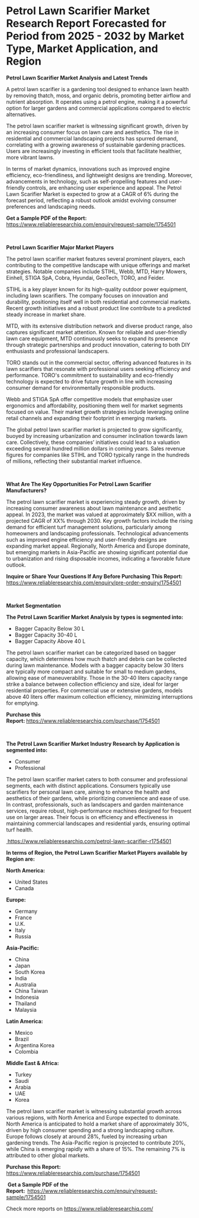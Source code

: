 <p><h1>Petrol Lawn Scarifier Market Research Report Forecasted for Period from 2025 -  2032 by Market Type, Market Application, and Region</h1></p><p><strong>Petrol Lawn Scarifier Market Analysis and Latest Trends</strong></p>
<p><p>A petrol lawn scarifier is a gardening tool designed to enhance lawn health by removing thatch, moss, and organic debris, promoting better airflow and nutrient absorption. It operates using a petrol engine, making it a powerful option for larger gardens and commercial applications compared to electric alternatives.</p><p>The petrol lawn scarifier market is witnessing significant growth, driven by an increasing consumer focus on lawn care and aesthetics. The rise in residential and commercial landscaping projects has spurred demand, correlating with a growing awareness of sustainable gardening practices. Users are increasingly investing in efficient tools that facilitate healthier, more vibrant lawns.</p><p>In terms of market dynamics, innovations such as improved engine efficiency, eco-friendliness, and lightweight designs are trending. Moreover, advancements in technology, such as self-propelling features and user-friendly controls, are enhancing user experience and appeal. The Petrol Lawn Scarifier Market is expected to grow at a CAGR of 6% during the forecast period, reflecting a robust outlook amidst evolving consumer preferences and landscaping needs.</p></p>
<p><strong>Get a Sample PDF of the Report:&nbsp;</strong> <a href="https://www.reliableresearchiq.com/enquiry/request-sample/1754501?utm_campaign=3514&utm_medium=2&utm_source=Github&utm_content=ia&utm_term=10042025&utm_id=petrol-lawn-scarifier">https://www.reliableresearchiq.com/enquiry/request-sample/1754501</a></p>
<p>&nbsp;</p>
<p><strong>Petrol Lawn Scarifier Major Market Players</strong></p>
<p><p>The petrol lawn scarifier market features several prominent players, each contributing to the competitive landscape with unique offerings and market strategies. Notable companies include STIHL, Webb, MTD, Harry Mowers, Einhell, STIGA SpA, Cobra, Hyundai, GeoTech, TORO, and Feider.</p><p>STIHL is a key player known for its high-quality outdoor power equipment, including lawn scarifiers. The company focuses on innovation and durability, positioning itself well in both residential and commercial markets. Recent growth initiatives and a robust product line contribute to a predicted steady increase in market share.</p><p>MTD, with its extensive distribution network and diverse product range, also captures significant market attention. Known for reliable and user-friendly lawn care equipment, MTD continuously seeks to expand its presence through strategic partnerships and product innovation, catering to both DIY enthusiasts and professional landscapers.</p><p>TORO stands out in the commercial sector, offering advanced features in its lawn scarifiers that resonate with professional users seeking efficiency and performance. TORO's commitment to sustainability and eco-friendly technology is expected to drive future growth in line with increasing consumer demand for environmentally responsible products.</p><p>Webb and STIGA SpA offer competitive models that emphasize user ergonomics and affordability, positioning them well for market segments focused on value. Their market growth strategies include leveraging online retail channels and expanding their footprint in emerging markets.</p><p>The global petrol lawn scarifier market is projected to grow significantly, buoyed by increasing urbanization and consumer inclination towards lawn care. Collectively, these companies’ initiatives could lead to a valuation exceeding several hundred million dollars in coming years. Sales revenue figures for companies like STIHL and TORO typically range in the hundreds of millions, reflecting their substantial market influence.</p></p>
<p>&nbsp;</p>
<p><strong>What Are The Key Opportunities For Petrol Lawn Scarifier Manufacturers?</strong></p>
<p><p>The petrol lawn scarifier market is experiencing steady growth, driven by increasing consumer awareness about lawn maintenance and aesthetic appeal. In 2023, the market was valued at approximately $XX million, with a projected CAGR of XX% through 2030. Key growth factors include the rising demand for efficient turf management solutions, particularly among homeowners and landscaping professionals. Technological advancements such as improved engine efficiency and user-friendly designs are expanding market appeal. Regionally, North America and Europe dominate, but emerging markets in Asia-Pacific are showing significant potential due to urbanization and rising disposable incomes, indicating a favorable future outlook.</p></p>
<p><strong>Inquire or Share Your Questions If Any Before Purchasing This Report:</strong> <a href="https://www.reliableresearchiq.com/enquiry/pre-order-enquiry/1754501?utm_campaign=3514&utm_medium=2&utm_source=Github&utm_content=ia&utm_term=10042025&utm_id=petrol-lawn-scarifier">https://www.reliableresearchiq.com/enquiry/pre-order-enquiry/1754501</a></p>
<p>&nbsp;</p>
<p><strong>Market Segmentation</strong></p>
<p><strong>The Petrol Lawn Scarifier Market Analysis by types is segmented into:</strong></p>
<p><ul><li>Bagger Capacity Below 30 L</li><li>Bagger Capacity 30-40 L</li><li>Bagger Capacity Above 40 L</li></ul></p>
<p><p>The petrol lawn scarifier market can be categorized based on bagger capacity, which determines how much thatch and debris can be collected during lawn maintenance. Models with a bagger capacity below 30 liters are typically more compact and suitable for small to medium gardens, allowing ease of maneuverability. Those in the 30-40 liters capacity range strike a balance between collection efficiency and size, ideal for larger residential properties. For commercial use or extensive gardens, models above 40 liters offer maximum collection efficiency, minimizing interruptions for emptying.</p></p>
<p><strong>Purchase this Report:&nbsp;</strong><a href="https://www.reliableresearchiq.com/purchase/1754501?utm_campaign=3514&utm_medium=2&utm_source=Github&utm_content=ia&utm_term=10042025&utm_id=petrol-lawn-scarifier">https://www.reliableresearchiq.com/purchase/1754501</a></p>
<p>&nbsp;</p>
<p><strong>The Petrol Lawn Scarifier Market Industry Research by Application is segmented into:</strong></p>
<p><ul><li>Consumer</li><li>Professional</li></ul></p>
<p><p>The petrol lawn scarifier market caters to both consumer and professional segments, each with distinct applications. Consumers typically use scarifiers for personal lawn care, aiming to enhance the health and aesthetics of their gardens, while prioritizing convenience and ease of use. In contrast, professionals, such as landscapers and garden maintenance services, require robust, high-performance machines designed for frequent use on larger areas. Their focus is on efficiency and effectiveness in maintaining commercial landscapes and residential yards, ensuring optimal turf health.</p></p>
<p><a href="https://www.reliableresearchiq.com/petrol-lawn-scarifier-r1754501?utm_campaign=3514&utm_medium=2&utm_source=Github&utm_content=ia&utm_term=10042025&utm_id=petrol-lawn-scarifier">&nbsp;https://www.reliableresearchiq.com/petrol-lawn-scarifier-r1754501</a></p>
<p><strong>In terms of Region, the Petrol Lawn Scarifier Market Players available by Region are:</strong></p>
<p>
    <p> <strong> North America: </strong>
        <ul>
            <li>United States</li>
            <li>Canada</li>
        </ul>
        </p> 
    <p> <strong> Europe: </strong>
        <ul>
            <li>Germany</li>
            <li>France</li>
            <li>U.K.</li>
            <li>Italy</li>
            <li>Russia</li>
        </ul>
        </p> 
    <p> <strong> Asia-Pacific: </strong>
        <ul>
            <li>China</li>
            <li>Japan</li>
            <li>South Korea</li>
            <li>India</li>
            <li>Australia</li>
            <li>China Taiwan</li>
            <li>Indonesia</li>
            <li>Thailand</li>
            <li>Malaysia</li>
        </ul>
        </p> 
    <p> <strong> Latin America: </strong>
        <ul>
            <li>Mexico</li>
            <li>Brazil</li>
            <li>Argentina Korea</li>
            <li>Colombia</li>
        </ul>
        </p> 
    <p> <strong> Middle East & Africa: </strong>
        <ul>
            <li>Turkey</li>
            <li>Saudi</li>
            <li>Arabia</li>
            <li>UAE</li>
            <li>Korea</li>
        </ul>
    </p>
    </p>
<p><p>The petrol lawn scarifier market is witnessing substantial growth across various regions, with North America and Europe expected to dominate. North America is anticipated to hold a market share of approximately 30%, driven by high consumer spending and a strong landscaping culture. Europe follows closely at around 28%, fueled by increasing urban gardening trends. The Asia-Pacific region is projected to contribute 20%, while China is emerging rapidly with a share of 15%. The remaining 7% is attributed to other global markets.</p></p>
<p><strong>Purchase this Report: </strong><a href="https://www.reliableresearchiq.com/purchase/1754501?utm_campaign=3514&utm_medium=2&utm_source=Github&utm_content=ia&utm_term=10042025&utm_id=petrol-lawn-scarifier">https://www.reliableresearchiq.com/purchase/1754501</a></p>
<p>&nbsp;<strong>Get a Sample PDF of the Report:&nbsp;&nbsp;</strong><a href="https://www.reliableresearchiq.com/enquiry/request-sample/1754501?utm_campaign=3514&utm_medium=2&utm_source=Github&utm_content=ia&utm_term=10042025&utm_id=petrol-lawn-scarifier">https://www.reliableresearchiq.com/enquiry/request-sample/1754501</a></p>
<p><strong></strong></p>
<p>Check more reports on <a href="https://www.reliableresearchiq.com/?utm_campaign=3514&utm_medium=2&utm_source=Github&utm_content=ia&utm_term=10042025&utm_id=petrol-lawn-scarifier">https://www.reliableresearchiq.com/</a></p>